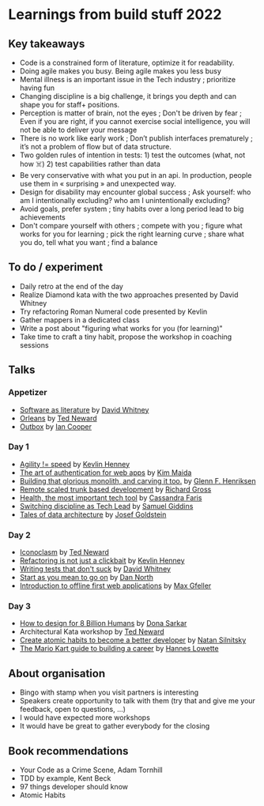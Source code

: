 # Learnings from build stuff 2022

## Key takeaways

- Code is a constrained form of literature, optimize it for readability. 
- Doing agile makes you busy. Being agile makes you less busy
- Mental illness is an important issue in the Tech industry ; prioritize having fun
- Changing discipline is a big challenge, it brings you depth and can shape you for staff+ positions.
- Perception is matter of brain, not the eyes ; Don't be driven by fear ; Even if you are right, if you cannot exercise social intelligence, you will not be able to deliver your message
- There is no work like early work ; Don’t publish interfaces prematurely ; it’s not a problem of flow but of data structure.
- Two golden rules of intention in tests: 1) test the outcomes (what, not how ☠️) 2) test capabilities rather than data
- Be very conservative with what you put in an api. In production, people use them in « surprising »  and unexpected way.
- Design for disability may encounter global success ; Ask yourself: who am I intentionally excluding? who am I unintentionally excluding?
- Avoid goals, prefer system ; tiny habits over a long period lead to big achievements
- Don't compare yourself with others ; compete with you ; figure what works for you for learning ; pick the right learning curve ; share what you do, tell what you want ; find a balance

## To do / experiment

- Daily retro at the end of the day
- Realize Diamond kata with the two approaches presented by David Whitney
- Try refactoring Roman Numeral code presented by Kevlin
- Gather mappers in a dedicated class
- Write a post about "figuring what works for you (for learning)"
- Take time to craft a tiny habit, propose the workshop in coaching sessions

## Talks

### Appetizer

- [Software as literature](software-as-literature.md) by [David Whitney](https://www.linkedin.com/in/davidwhitney/)
- [Orleans](orleans.md) by [Ted Neward](https://www.linkedin.com/in/tedneward/)
- [Outbox]() by [Ian Cooper](https://www.linkedin.com/in/ian-cooper-2b059b/)

### Day 1

- [Agility != speed](agility-neq-speed.md) by [Kevlin Henney](https://www.linkedin.com/in/kevlin/) 
- [The art of authentication for web apps](art-of-auth-for-webapp.md) by [Kim Maida](https://www.linkedin.com/in/kimmaida/)
- [Building that glorious monolith, and carving it too.](building-that-glorious-monolith.md) by [Glenn F. Henriksen](https://www.linkedin.com/in/glennhenriksen/)
- [Remote scaled trunk based development](remote-scaled-trunk-based-development.md) by [Richard Gross](https://www.linkedin.com/in/rigross/)
- [Health, the most important tech tool](health--most-important-tech-tool.md) by [Cassandra Faris](https://www.linkedin.com/in/cassandrafaris/)
- [Switching discipline as Tech Lead](switching-discipline-as-a-tech-lead.md) by [Samuel Giddins](https://www.linkedin.com/in/segiddins/)
- [Tales of data architecture](tales-of-data-architecture.md) by [Josef Goldstein](https://www.linkedin.com/in/josefgoldstein/)

### Day 2

- [Iconoclasm](iconoclasm.md) by [Ted Neward](https://www.linkedin.com/in/tedneward/)
- [Refactoring is not just a clickbait](refectoring-is-not-just-a-clickbait.md) by [Kevlin Henney](https://www.linkedin.com/in/kevlin/)
- [Writing tests that don't suck](writing-tests-that-dont-sucks.md) by [David Whitney](https://www.linkedin.com/in/davidwhitney/)
- [Start as you mean to go on](start-as-you-mean-to-go-on.md) by [Dan North](https://www.linkedin.com/in/danielterhorstnorth/?originalSubdomain=uk)
- [Introduction to offline first web applications](intro-to-offline-first-applications.md) by [Max Gfeller](https://www.linkedin.com/in/max-gfeller-038b1847/)
 
### Day 3

- [How to design for 8 Billion Humans](design-for-8B-people.md) by [Dona Sarkar](https://www.linkedin.com/in/donasarkar/)
- Architectural Kata workshop by [Ted Neward](https://www.linkedin.com/in/tedneward/) 
- [Create atomic habits to become a better developer](create-atomic-habits.md) by [Natan Silnitsky](https://www.linkedin.com/in/natansilnitsky/)
- [The Mario Kart guide to building a career](mario-kart-guide-at-building-your-career.md) by [Hannes Lowette](https://www.linkedin.com/in/hanneslowette/)

## About organisation

- Bingo with stamp when you visit partners is interesting
- Speakers create opportunity to talk with them (try that and give me your feedback, open to questions, ...)
- I would have expected more workshops
- It would have be great to gather everybody for the closing

## Book recommendations

- Your Code as a Crime Scene, Adam Tornhill
- TDD by example, Kent Beck
- 97 things developer should know
- Atomic Habits